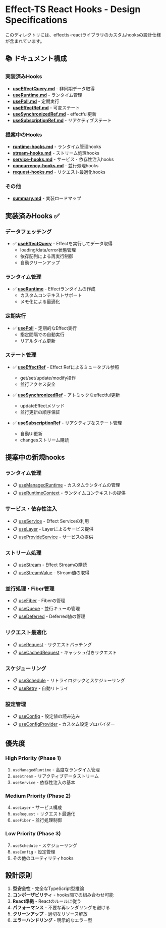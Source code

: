 # Effect-TS React Hooks - Design Specifications

このディレクトリには、effectts-reactライブラリのカスタムhooksの設計仕様が含まれています。

## 📚 ドキュメント構成

### 実装済みHooks
- **[useEffectQuery.md](./useEffectQuery.md)** - 非同期データ取得
- **[useRuntime.md](./useRuntime.md)** - ランタイム管理
- **[usePoll.md](./usePoll.md)** - 定期実行
- **[useEffectRef.md](./useEffectRef.md)** - 可変ステート
- **[useSynchronizedRef.md](./useSynchronizedRef.md)** - effectful更新
- **[useSubscriptionRef.md](./useSubscriptionRef.md)** - リアクティブステート

### 提案中のHooks
- **[runtime-hooks.md](./runtime-hooks.md)** - ランタイム管理hooks
- **[stream-hooks.md](./stream-hooks.md)** - ストリーム処理hooks
- **[service-hooks.md](./service-hooks.md)** - サービス・依存性注入hooks
- **[concurrency-hooks.md](./concurrency-hooks.md)** - 並行処理hooks
- **[request-hooks.md](./request-hooks.md)** - リクエスト最適化hooks

### その他
- **[summary.md](./summary.md)** - 実装ロードマップ

## 実装済みHooks ✅

### データフェッチング
- ✅ **[useEffectQuery](./useEffectQuery.md)** - Effectを実行してデータ取得
  - loading/data/error状態管理
  - 依存配列による再実行制御
  - 自動クリーンアップ

### ランタイム管理
- ✅ **[useRuntime](./useRuntime.md)** - Effectランタイムの作成
  - カスタムコンテキストサポート
  - メモ化による最適化

### 定期実行
- ✅ **[usePoll](./usePoll.md)** - 定期的なEffect実行
  - 指定間隔での自動実行
  - リアルタイム更新

### ステート管理
- ✅ **[useEffectRef](./useEffectRef.md)** - Effect Refによるミュータブル参照
  - get/set/update/modify操作
  - 並行アクセス安全

- ✅ **[useSynchronizedRef](./useSynchronizedRef.md)** - アトミックなeffectful更新
  - updateEffectメソッド
  - 並行更新の順序保証

- ✅ **[useSubscriptionRef](./useSubscriptionRef.md)** - リアクティブなステート管理
  - 自動UI更新
  - changesストリーム購読

## 提案中の新規hooks

### ランタイム管理
- 📋 [useManagedRuntime](./runtime-hooks.md#usemanagedruntime) - カスタムランタイムの管理
- 📋 [useRuntimeContext](./runtime-hooks.md#useruntimecontext) - ランタイムコンテキストの提供

### サービス・依存性注入
- 📋 [useService](./service-hooks.md#useservice) - Effect Serviceの利用
- 📋 [useLayer](./service-hooks.md#uselayer) - Layerによるサービス提供
- 📋 [useProvideService](./service-hooks.md#useprovideservice) - サービスの提供

### ストリーム処理
- 📋 [useStream](./stream-hooks.md#usestream) - Effect Streamの購読
- 📋 [useStreamValue](./stream-hooks.md#usestreamvalue) - Stream値の取得

### 並行処理・Fiber管理
- 📋 [useFiber](./concurrency-hooks.md#usefiber) - Fiberの管理
- 📋 [useQueue](./concurrency-hooks.md#usequeue) - 並行キューの管理
- 📋 [useDeferred](./concurrency-hooks.md#usedeferred) - Deferred値の管理

### リクエスト最適化
- 📋 [useRequest](./request-hooks.md#userequest) - リクエストバッチング
- 📋 [useCachedRequest](./request-hooks.md#usecachedrequest) - キャッシュ付きリクエスト

### スケジューリング
- 📋 [useSchedule](./schedule-hooks.md#useschedule) - リトライロジックとスケジューリング
- 📋 [useRetry](./schedule-hooks.md#useretry) - 自動リトライ

### 設定管理
- 📋 [useConfig](./config-hooks.md#useconfig) - 設定値の読み込み
- 📋 [useConfigProvider](./config-hooks.md#useconfigprovider) - カスタム設定プロバイダー

## 優先度

### High Priority (Phase 1)
1. `useManagedRuntime` - 高度なランタイム管理
2. `useStream` - リアクティブデータストリーム
3. `useService` - 依存性注入の基本

### Medium Priority (Phase 2)
4. `useLayer` - サービス構成
5. `useRequest` - リクエスト最適化
6. `useFiber` - 並行処理制御

### Low Priority (Phase 3)
7. `useSchedule` - スケジューリング
8. `useConfig` - 設定管理
9. その他のユーティリティhooks

## 設計原則

1. **型安全性** - 完全なTypeScript型推論
2. **コンポーザビリティ** - hooks間での組み合わせ可能
3. **React準拠** - Reactのルールに従う
4. **パフォーマンス** - 不要な再レンダリングを避ける
5. **クリーンアップ** - 適切なリソース解放
6. **エラーハンドリング** - 明示的なエラー型
